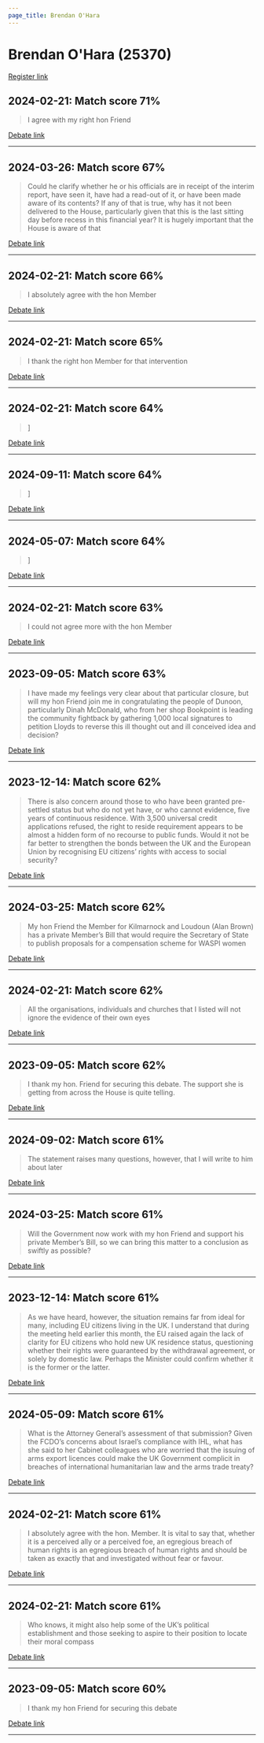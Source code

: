 ```yaml
---
page_title: Brendan O'Hara
---
```


# Brendan O'Hara  (25370)

[Register link](https://www.theyworkforyou.com/mp/25370/register)



## 2024-02-21: Match score 71%

>I agree with my right hon Friend

[Debate link](https://www.theyworkforyou.com/debates/?id=2024-02-21c.726.2) 

---



## 2024-03-26: Match score 67%

>Could he clarify whether he or his officials are in receipt of the interim report, have seen it, have had a read-out of it, or have been made aware of its contents? If any of that is true, why has it not been delivered to the House, particularly given that this is the last sitting day before recess in this financial year? It is hugely important that the House is aware of that

[Debate link](https://www.theyworkforyou.com/debates/?id=2024-03-26b.1413.2) 

---



## 2024-02-21: Match score 66%

>I absolutely agree with the hon Member

[Debate link](https://www.theyworkforyou.com/debates/?id=2024-02-21c.726.0) 

---



## 2024-02-21: Match score 65%

>I thank the right hon Member for that intervention

[Debate link](https://www.theyworkforyou.com/debates/?id=2024-02-21c.727.2) 

---



## 2024-02-21: Match score 64%

>]

[Debate link](https://www.theyworkforyou.com/debates/?id=2024-02-21c.729.0) 

---



## 2024-09-11: Match score 64%

>]

[Debate link](https://www.theyworkforyou.com/debates/?id=2024-09-11b.822.4) 

---



## 2024-05-07: Match score 64%

>]

[Debate link](https://www.theyworkforyou.com/debates/?id=2024-05-07b.445.2) 

---



## 2024-02-21: Match score 63%

>I could not agree more with the hon Member

[Debate link](https://www.theyworkforyou.com/debates/?id=2024-02-21c.729.0) 

---



## 2023-09-05: Match score 63%

>I have made my feelings very clear about that particular closure, but will my hon Friend join me in congratulating the people of Dunoon, particularly Dinah McDonald, who from her shop Bookpoint is leading the community fightback by gathering 1,000 local signatures to petition Lloyds to reverse this ill thought out and ill conceived idea and decision?

[Debate link](https://www.theyworkforyou.com/debates/?id=2023-09-05c.398.2) 

---



## 2023-12-14: Match score 62%

>There is also concern around those to who have been granted pre-settled status but who do not yet have, or who cannot evidence, five years of continuous residence. With 3,500 universal credit applications refused, the right to reside requirement appears to be almost a hidden form of no recourse to public funds. Would it not be far better to strengthen the bonds between the UK and the European Union by recognising EU citizens’ rights with access to social security?

[Debate link](https://www.theyworkforyou.com/debates/?id=2023-12-14a.1052.1) 

---



## 2024-03-25: Match score 62%

>My hon Friend the Member for Kilmarnock and Loudoun (Alan Brown) has a private Member’s Bill that would require the Secretary of State to publish proposals for a compensation scheme for WASPI women

[Debate link](https://www.theyworkforyou.com/debates/?id=2024-03-25b.1298.5) 

---



## 2024-02-21: Match score 62%

>All the organisations, individuals and churches that I listed will not ignore the evidence of their own eyes

[Debate link](https://www.theyworkforyou.com/debates/?id=2024-02-21c.729.0) 

---



## 2023-09-05: Match score 62%

>I thank my hon. Friend for securing this debate. The support she is getting from across the House is quite telling.

[Debate link](https://www.theyworkforyou.com/debates/?id=2023-09-05c.398.2) 

---



## 2024-09-02: Match score 61%

>The statement raises many questions, however, that I will write to him about later

[Debate link](https://www.theyworkforyou.com/debates/?id=2024-09-02a.46.0) 

---



## 2024-03-25: Match score 61%

>Will the Government now work with my hon Friend and support his private Member’s Bill, so we can bring this matter to a conclusion as swiftly as possible?

[Debate link](https://www.theyworkforyou.com/debates/?id=2024-03-25b.1298.5) 

---



## 2023-12-14: Match score 61%

>As we have heard, however, the situation remains far from ideal for many, including EU citizens living in the UK. I understand that during the meeting held earlier this month, the EU raised again the lack of clarity for EU citizens who hold new UK residence status, questioning whether their rights were guaranteed by the withdrawal agreement, or solely by domestic law. Perhaps the Minister could confirm whether it is the former or the latter.

[Debate link](https://www.theyworkforyou.com/debates/?id=2023-12-14a.1052.1) 

---



## 2024-05-09: Match score 61%

>What is the Attorney General’s assessment of that submission? Given the FCDO’s concerns about Israel’s compliance with IHL, what has she said to her Cabinet colleagues who are worried that the issuing of arms export licences could make the UK Government complicit in breaches of international humanitarian law and the arms trade treaty?

[Debate link](https://www.theyworkforyou.com/debates/?id=2024-05-09b.688.2) 

---



## 2024-02-21: Match score 61%

>I absolutely agree with the hon. Member. It is vital to say that, whether it is a perceived ally or a perceived foe, an egregious breach of human rights is an egregious breach of human rights and should be taken as exactly that and investigated without fear or favour.

[Debate link](https://www.theyworkforyou.com/debates/?id=2024-02-21c.726.0) 

---



## 2024-02-21: Match score 61%

>Who knows, it might also help some of the UK’s political establishment and those seeking to aspire to their position to locate their moral compass

[Debate link](https://www.theyworkforyou.com/debates/?id=2024-02-21c.726.2) 

---



## 2023-09-05: Match score 60%

>I thank my hon Friend for securing this debate

[Debate link](https://www.theyworkforyou.com/debates/?id=2023-09-05c.398.2) 

---

